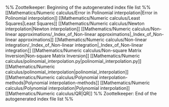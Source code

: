 %% Zoottelkeeper: Beginning of the autogenerated index file list  %%
 [[Mathematics/Numeric calculus/Error in Polinomial interpolation|Error in Polinomial interpolation]]
 [[Mathematics/Numeric calculus/Least Squares|Least Squares]]
 [[Mathematics/Numeric calculus/Newton interpolation|Newton interpolation]]
 [[Mathematics/Numeric calculus/Non-linear approximations/_Index_of_Non-linear approximations|_Index_of_Non-linear approximations]]
 [[Mathematics/Numeric calculus/Non-linear integration/_Index_of_Non-linear integration|_Index_of_Non-linear integration]]
 [[Mathematics/Numeric calculus/Non-square Matrix Inversion|Non-square Matrix Inversion]]
 [[Mathematics/Numeric calculus/polinomial_interpolation.py|polinomial_interpolation.py]]
 [[Mathematics/Numeric calculus/polinomial_interpolation|polinomial_interpolation]]
 [[Mathematics/Numeric calculus/Polynomial interpolation-methods|Polynomial interpolation-methods]]
 [[Mathematics/Numeric calculus/Polynomial interpolation|Polynomial interpolation]]
 [[Mathematics/Numeric calculus/QR|QR]]
%% Zoottelkeeper: End of the autogenerated index file list  %%
